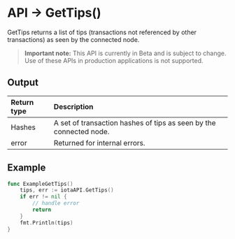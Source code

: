 # API -> GetTips()
GetTips returns a list of tips (transactions not referenced by other transactions) as seen by the connected node.
> **Important note:** This API is currently in Beta and is subject to change. Use of these APIs in production applications is not supported.




## Output

| Return type     | Description |
|:---------------|:--------|
| Hashes | A set of transaction hashes of tips as seen by the connected node. |
| error | Returned for internal errors. |




## Example

```go
func ExampleGetTips() 
	tips, err := iotaAPI.GetTips()
	if err != nil {
		// handle error
		return
	}
	fmt.Println(tips)
}

```
